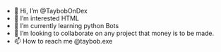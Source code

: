 - 👋 Hi, I’m @TaybobOnDex
- 👀 I’m interested HTML
- 🌱 I’m currently learning python Bots
- 💞️ I’m looking to collaborate on any project that money is to be made.
- 📫 How to reach me @taybob.exe

<!---
TaybobOnDex/TaybobOnDex is a ✨ special ✨ repository because its `README.md` (this file) appears on your GitHub profile.
You can click the Preview link to take a look at your changes.
--->
